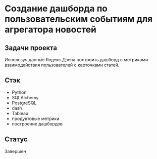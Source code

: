 # Создание дашборда по пользовательским событиям для агрегатора новостей
## Задачи проекта
Используя данные Яндекс.Дзена построить дашборд с метриками взаимодействия пользователей с карточками статей.
## Стэк
* Python
* SQLAlchemy
* PostgreSQL
* dash
* Tableau
* продуктовые метрики
* построение дашбордов
## Статус
Завершен
